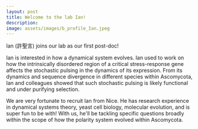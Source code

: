 ```yaml
---
layout: post
title: Welcome to the lab Ian!
description:
image: assets/images/b_profile_Ian.jpeg
---
```


Ian (許聖言) joins our lab as our first post-doc!

Ian is interested in how a dynamical system evolves. Ian used to work on how the intrinsically disordered region of a critical stress-response gene affects the stochastic pulsing in the dynamics of its expression. From its dynamics and sequence divergence in different species within Ascomycota, Ian and colleagues showed that such stochastic pulsing is likely functional and under purifying selection.

We are very fortunate to recruit Ian from Nice. He has research experience in dynamical systems theory, yeast cell biology, molecular evolution, and is super fun to be with! With us, he'll be tackling specific questions broadly within the scope of how the polarity system evolved within Ascomycota.